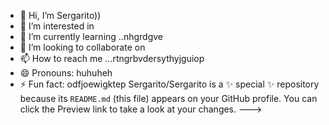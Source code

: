 - 👋 Hi, I’m Sergarito))
- 👀 I’m interested in 
- 🌱 I’m currently learning ..nhgrdgve
- 💞️ I’m looking to collaborate on 
- 📫 How to reach me ...rtngrbvdersythyjguiop
- 😄 Pronouns: huhuheh
- ⚡ Fun fact: odfjoewigktep
Sergarito/Sergarito is a ✨ special ✨ repository because its `README.md` (this file) appears on your GitHub profile.
You can click the Preview link to take a look at your changes.
--->

